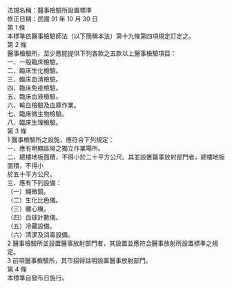 法規名稱：醫事檢驗所設置標準  
修正日期：民國 91 年 10 月 30 日  
第 1 條  
本標準依醫事檢驗師法（以下簡稱本法）第十九條第四項規定訂定之。  
第 2 條  
醫事檢驗所，至少應能提供下列各款之五款以上醫事檢驗項目：  
一、一般臨床檢驗。  
二、臨床生化檢驗。  
三、臨床血清檢驗。  
四、臨床免疫檢驗。  
五、臨床血液檢驗。  
六、輸血檢驗及血庫作業。  
七、臨床微生物檢驗。  
八、臨床生理檢驗。  
第 3 條  
1 醫事檢驗所之設施，應符合下列規定：  
一、應有明顯區隔之獨立作業場所。  
二、總樓地板面積，不得小於二十平方公尺。其並設置醫事放射部門者，總樓地板面積，不得小  
於五十平方公尺。  
三、應有下列設備：  
（一）顯微鏡。  
（二）生化比色儀。  
（三）離心機。  
（四）血球計數儀。  
（五）冷藏設備。  
（六）清潔及消毒設備。  
2 醫事檢驗所並設置醫事放射部門者，其設置並應符合醫事放射所設置標準之規定。  
3 前項醫事檢驗所，其市招得註明設置醫事放射部門。  
第 4 條  
本標準自發布日施行。  


